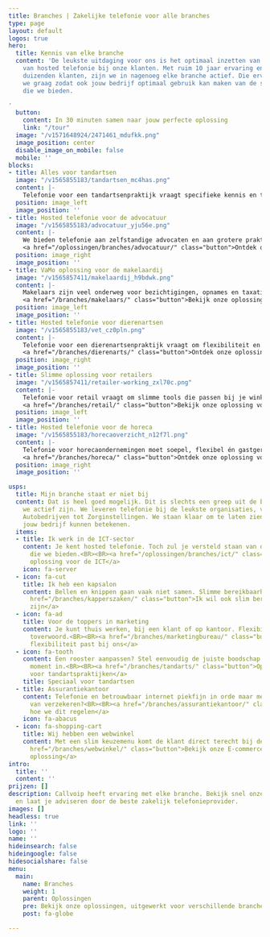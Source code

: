 ```yaml
---
title: Branches | Zakelijke telefonie voor alle branches
type: page
layout: default
logos: true
hero:
  title: Kennis van elke branche
  content: 'De leukste uitdaging voor ons is het optimaal inzetten van onze kennis
    van hosted telefonie bij onze klanten. Met ruim 10 jaar ervaring en inmiddels
    duizenden klanten, zijn we in nagenoeg elke branche actief. Die ervaring delen
    we graag zodat ook jouw bedrijf optimaal gebruik kan maken van de slimme communicatiemogelijkheden
    die we bieden.

'
  button:
    content: In 30 minuten samen naar jouw perfecte oplossing
    link: "/tour"
  image: "/v1571648924/2471461_mdufkk.png"
  image_position: center
  disable_image_on_mobile: false
  mobile: ''
blocks:
- title: Alles voor tandartsen
  image: "/v1565855183/tandartsen_mc4has.png"
  content: |-
    Telefonie voor een tandartsenpraktijk vraagt specifieke kennis en toepassingen om ervoor te zorgen dat alle aspecten van een praktijk optimaal bediend worden. Denk aan een geavanceerde wachtrij voor de drukke momenten, slimme op maat inrichtingen van spoeddiensten en handige koppelingen met alle veelvoorkomende <b>CRM systemen</b> voor tandartspraktijken (o.a. Bytegear, Exquise, Simplex, Oase Dental). Dit vind je allemaal bij ons en vele tandartsen gingen je voor.<BR><BR><a href="/branches/tandarts/" class="button">Bekijk onze oplossing voor tandartsen</a>
  position: image_left
  image_position: ''
- title: Hosted telefonie voor de advocatuur
  image: "/v1565855183/advocatuur_yju56e.png"
  content: |-
    We bieden telefonie aan zelfstandige advocaten en aan grotere praktijken met vaak meer dan 20 medewerkers. In elke situatie vormt een professionele bereikbaarheid vaak de basis. Daarnaast staan zaken als <b>veiligheid</b> en de mogelijkheid om <b>elektronisch faxen</b> te kunnen versturen/ontvangen hoog op de lijst met vereiste functionaliteiten. Onze hosted telefonieoplossing sluit hier naadloos op aan.<BR><BR>
    <a href="/oplossingen/branches/advocatuur/" class="button">Ontdek onze oplossing voor advocaten</a>
  position: image_right
  image_position: ''
- title: VaMo oplossing voor de makelaardij
  image: "/v1565857411/makelaardij_h9bdwk.png"
  content: |-
    Makelaars zijn veel onderweg voor bezichtigingen, opnames en taxaties. Dan is het een prettig idee als de spin in het web op kantoor snel kan schakelen met de makelaar. Hiervoor bieden we een slimme <b>vast mobiel integratie</b>. De smartphone wordt hiermee een volwaardig IP toestel waarmee kan worden doorverbonden en het vaste nummer kan worden meegezonden. Voor het kantoor bieden we <b>efficiënte koppelingen</b> met de software.<BR><BR>
    <a href="/branches/makelaars/" class="button">Bekijk onze oplossing voor makelaars</a>
  position: image_left
  image_position: ''
- title: Hosted telefonie voor dierenartsen
  image: "/v1565855183/vet_cz0pln.png"
  content: |-
    Telefonie voor een dierenartsenpraktijk vraagt om flexibiliteit en slimme functies. Denk aan wachtrijen die zorgen dat spoed altijd prioriteit krijgt, een speciaal spoednummer dat buiten openingstijden direct wordt doorgeschakeld en professionele meldteksten die cliënten geruststellen. Bovendien zijn er koppelingen mogelijk met praktijksoftware zoals IDEXX Animana, zodat alle informatie direct beschikbaar is. Zo blijft je praktijk altijd professioneel bereikbaar.<BR><BR>
    <a href="/branches/dierenarts/" class="button">Ontdek onze oplossing voor dierenartsen</a>
  position: image_right
  image_position: ''
- title: Slimme oplossing voor retailers
  image: "/v1565857411/retailer-working_zxl70c.png"
  content: |-
    Telefonie voor retail vraagt om slimme tools die passen bij je winkel en team. Denk aan instelbare openingstijden, professionele meldteksten, wachtrijen voor drukke momenten. Ook werken we met meerdere nummers per filiaal of afdeling, plus een handige CRM- of kassasysteemkoppeling zodat je direct alle klantinformatie ziet. Zo blijft je retailorganisatie altijd bereikbaar, georganiseerd en klantgericht.<BR><BR>
    <a href="/branches/retail/" class="button">Bekijk onze oplossing voor retailers</a>
  position: image_left
  image_position: ''
- title: Hosted telefonie voor de horeca
  image: "/v1565855183/horecaoverzicht_n12f7l.png"
  content: |-
    Telefonie voor horecaondernemingen moet soepel, flexibel én gastgericht zijn. Denk aan instelbare openingstijden, professionele meldteksten, wachtrijen voor drukke piekmomenten én één nummer dat je gebruik voor meerdere vestigingen of afdelingen. Combineer dat met koppelingen naar kassasystemen of reserverings-CRMs, en je bent altijd professioneel bereikbaar.<BR><BR>
    <a href="/branches/horeca/" class="button">Ontdek onze oplossing voor de horeca</a>
  position: image_right
  image_position: ''

usps:
  title: Mijn branche staat er niet bij
  content: Dat is heel goed mogelijk. Dit is slechts een greep uit de branches waarin
    we actief zijn. We leveren telefonie bij de leukste organisaties, variërend van
    Autobedrijven tot Zorginstellingen. We staan klaar om te laten zien wat we voor
    jouw bedrijf kunnen betekenen.
  items:
  - title: Ik werk in de ICT-sector
    content: Je kent hosted telefonie. Toch zul je versteld staan van de mogelijkheden
      die we bieden.<BR><BR><a href="/oplossingen/branches/ict/" class="button">Onze
      oplossing voor de ICT</a>
    icon: fa-server
  - icon: fa-cut
    title: Ik heb een kapsalon
    content: Bellen en knippen gaan vaak niet samen. Slimme bereikbaarheid is de oplossing.<BR><BR><a
      href="/branches/kapperszaken/" class="button">Ik wil ook slim bereikbaar
      zijn</a>
  - icon: fa-ad
    title: Voor de toppers in marketing
    content: Je kunt thuis werken, bij een klant of op kantoor. Flexibiliteit is het
      toverwoord.<BR><BR><a href="/branches/marketingbureau/" class="button">Ja,
      flexibiliteit past bij ons</a>
  - icon: fa-tooth
    content: Een rooster aanpassen? Stel eenvoudig de juiste boodschap op het juiste
      moment in.<BR><BR><a href="/branches/tandarts/" class="button">Oplossing
      voor tandartspraktijken</a>
    title: Speciaal voor tandartsen
  - title: Assurantiekantoor
    content: Telefonie en betrouwbaar internet piekfijn in orde maar meer verstand
      van verzekeren?<BR><BR><a href="/branches/assurantiekantoor/" class="button">Ontdek
      hoe we dit regelen</a>
    icon: fa-abacus
  - icon: fa-shopping-cart
    title: Wij hebben een webwinkel
    content: Met een slim keuzemenu komt de klant direct terecht bij de juiste persoon.<BR><BR><a
      href="/branches/webwinkel/" class="button">Bekijk onze E-commerce
      oplossing</a>
intro:
  title: ''
  content: ''
prijzen: []
description: Callvoip heeft ervaring met elke branche. Bekijk snel onze brancheoplossingen
  en laat je adviseren door de beste zakelijk telefonieprovider.
images: []
headless: true
link: ''
logo: ''
name: ''
hideinsearch: false
hideingoogle: false
hidesocialshare: false
menu:
  main:
    name: Branches
    weight: 1
    parent: Oplossingen
    pre: Bekijk onze oplossingen, uitgewerkt voor verschillende branches
    post: fa-globe

---
```


